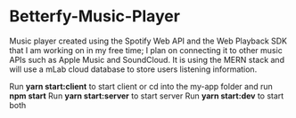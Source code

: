 # Betterfy-Music-Player
Music player created using the Spotify Web API and the Web Playback SDK that I am working on in my free time; I plan on connecting it to other music APIs such as Apple Music and SoundCloud. It is using the MERN stack and will use a mLab cloud database to store users listening information.

Run **yarn start:client** to start client or cd into the my-app folder and run **npm start**
Run **yarn start:server** to start server
Run **yarn start:dev** to start both
